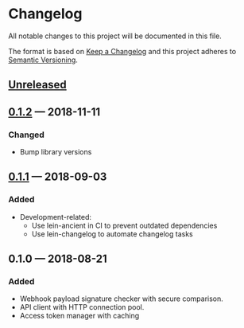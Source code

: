 # Changelog

All notable changes to this project will be documented in this file.

The format is based on [Keep a Changelog](http://keepachangelog.com)
and this project adheres to [Semantic Versioning](http://semver.org/spec/v2.0.0.html).


## [Unreleased]

## [0.1.2] — 2018-11-11
### Changed
* Bump library versions

## [0.1.1] — 2018-09-03
### Added
* Development-related:
  * Use lein-ancient in CI to prevent outdated dependencies
  * Use lein-changelog to automate changelog tasks

## 0.1.0 — 2018-08-21
### Added
* Webhook payload signature checker with secure comparison.
* API client with HTTP connection pool.
* Access token manager with caching


[0.1.1]: https://github.com/dryewo/clj-github-app/compare/0.1.0...0.1.1
[0.1.2]: https://github.com/dryewo/clj-github-app/compare/0.1.1...0.1.2
[Unreleased]: https://github.com/dryewo/clj-github-app/compare/0.1.2...HEAD
